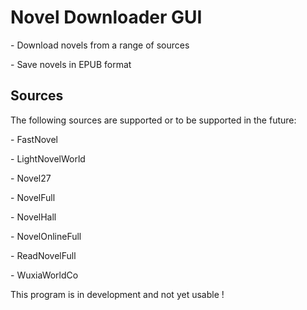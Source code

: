 <h1> Novel Downloader GUI </h1>
<p> - Download novels from a range of sources </p>
<p> - Save novels in EPUB format </p>
<h2> Sources </h2>
<p> The following sources are supported or to be supported in the future:</p>
<p> - FastNovel </p>
<p> - LightNovelWorld </p>
<p> - Novel27 </p>
<p> - NovelFull </p>
<p> - NovelHall </p>
<p> - NovelOnlineFull </p>
<p> - ReadNovelFull </p>
<p> - WuxiaWorldCo </p>

<p> This program is in development and not yet usable !</p>
